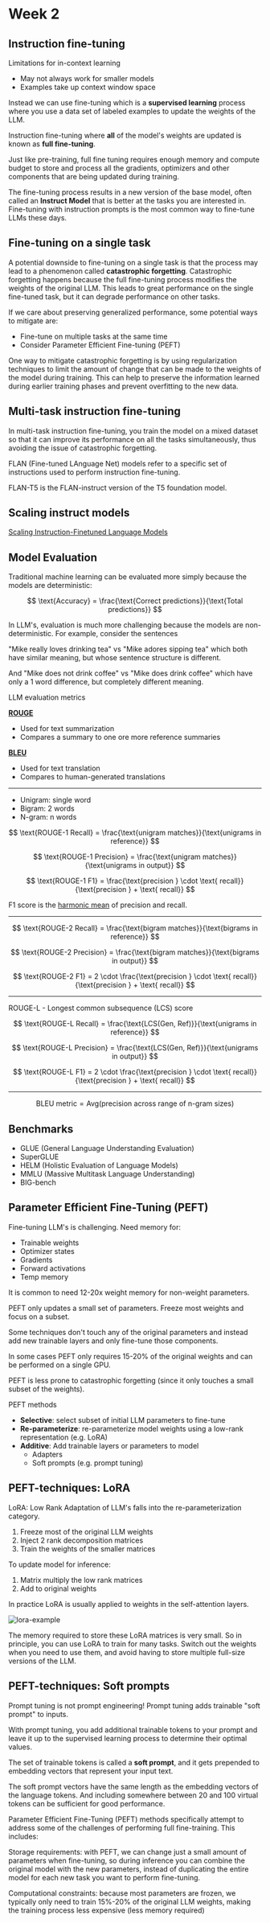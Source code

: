 # Week 2

## Instruction fine-tuning

Limitations for in-context learning

- May not always work for smaller models
- Examples take up context window space

Instead we can use fine-tuning which is a **supervised learning** process where you use
a data set of labeled examples to update the weights of the LLM.

Instruction fine-tuning where **all** of the model's weights are updated is known as
**full fine-tuning**.

Just like pre-training, full fine tuning requires enough memory and compute budget to
store and process all the gradients, optimizers and other components that are being
updated during training.

The fine-tuning process results in a new version of the base model, often called an
**Instruct Model** that is better at the tasks you are interested in. Fine-tuning with
instruction prompts is the most common way to fine-tune LLMs these days.


## Fine-tuning on a single task

A potential downside to fine-tuning on a single task is that the process may lead to a
phenomenon called **catastrophic forgetting**. Catastrophic forgetting happens because
the full fine-tuning process modifies the weights of the original LLM. This leads to
great performance on the single fine-tuned task, but it can degrade performance on other
tasks.

If we care about preserving generalized performance, some potential ways to mitigate
are:

- Fine-tune on multiple tasks at the same time
- Consider Parameter Efficient Fine-tuning (PEFT)

One way to mitigate catastrophic forgetting is by using regularization techniques to
limit the amount of change that can be made to the weights of the model during training.
This can help to preserve the information learned during earlier training phases and
prevent overfitting to the new data.


## Multi-task instruction fine-tuning

In multi-task instruction fine-tuning, you train the model on a mixed dataset so that it
can improve its performance on all the tasks simultaneously, thus avoiding the issue of
catastrophic forgetting.

FLAN (Fine-tuned LAnguage Net) models refer to a specific set of instructions used to
perform instruction fine-tuning.

FLAN-T5 is the FLAN-instruct version of the T5 foundation model.


## Scaling instruct models

[Scaling Instruction-Finetuned Language Models](./supplemental/scaling-instruction-finetuned-language-models.pdf)


## Model Evaluation

Traditional machine learning can be evaluated more simply because the models are deterministic:


$$
\text{Accuracy} = \frac{\text{Correct predictions}}{\text{Total predictions}}
$$

In LLM's, evaluation is much more challenging because the models are non-deterministic. For example,
consider the sentences

"Mike really loves drinking tea" vs "Mike adores sipping tea" which both have similar meaning, but
whose sentence structure is different.

And "Mike does not drink coffee" vs "Mike does drink coffee" which have only a 1 word difference,
but completely different meaning.

LLM evaluation metrics

**[ROUGE](https://en.wikipedia.org/wiki/ROUGE_(metric))**

- Used for text summarization
- Compares a summary to one ore more reference summaries

**[BLEU](https://en.wikipedia.org/wiki/BLEU)**

- Used for text translation
- Compares to human-generated translations

---

- Unigram: single word
- Bigram: 2 words
- N-gram: n words

$$
\text{ROUGE-1 Recall} = \frac{\text{unigram matches}}{\text{unigrams in reference}}
$$

$$
\text{ROUGE-1 Precision} = \frac{\text{unigram matches}}{\text{unigrams in output}}
$$

$$
\text{ROUGE-1 F1} = \frac{\text{precision } \cdot \text{ recall}}{\text{precision } + \text{ recall}}
$$

F1 score is the [harmonic mean](https://en.wikipedia.org/wiki/Harmonic_mean) of precision and recall.

---

$$
\text{ROUGE-2 Recall} = \frac{\text{bigram matches}}{\text{bigrams in reference}}
$$

$$
\text{ROUGE-2 Precision} = \frac{\text{bigram matches}}{\text{bigrams in output}}
$$

$$
\text{ROUGE-2 F1} = 2 \cdot \frac{\text{precision } \cdot \text{ recall}}{\text{precision } + \text{ recall}}
$$

---

ROUGE-L - Longest common subsequence (LCS) score

$$
\text{ROUGE-L Recall} = \frac{\text{LCS(Gen, Ref)}}{\text{unigrams in reference}}
$$

$$
\text{ROUGE-L Precision} = \frac{\text{LCS(Gen, Ref)}}{\text{unigrams in output}}
$$

$$
\text{ROUGE-L F1} = 2 \cdot \frac{\text{precision } \cdot \text{ recall}}{\text{precision } + \text{ recall}}
$$

---

$$
\text{BLEU metric} = \text{Avg(precision across range of n-gram sizes)}
$$


## Benchmarks

- GLUE (General Language Understanding Evaluation)
- SuperGLUE
- HELM (Holistic Evaluation of Language Models)
- MMLU (Massive Multitask Language Understanding)
- BIG-bench


## Parameter Efficient Fine-Tuning (PEFT)

Fine-tuning LLM's is challenging. Need memory for:

- Trainable weights
- Optimizer states
- Gradients
- Forward activations
- Temp memory

It is common to need 12-20x weight memory for non-weight parameters.

PEFT only updates a small set of parameters. Freeze most weights and focus on a subset.

Some techniques don't touch any of the original parameters and instead add new trainable layers
and only fine-tune those components.

In some cases PEFT only requires 15-20% of the original weights and can be performed on a single
GPU.

PEFT is less prone to catastrophic forgetting (since it only touches a small subset of the weights).

PEFT methods

- **Selective**: select subset of initial LLM parameters to fine-tune
- **Re-parameterize**: re-parameterize model weights using a low-rank representation (e.g. LoRA)
- **Additive**: Add trainable layers or parameters to model
    - Adapters
    - Soft prompts (e.g. prompt tuning)


## PEFT-techniques: LoRA

LoRA: Low Rank Adaptation of LLM's falls into the re-parameterization category.

1. Freeze most of the original LLM weights
2. Inject 2 rank decomposition matrices
3. Train the weights of the smaller matrices

To update model for inference:

1. Matrix multiply the low rank matrices
2. Add to original weights

In practice LoRA is usually applied to weights in the self-attention layers.

![lora-example](images/lora-example.png)

The memory required to store these LoRA matrices is very small. So in principle, you can use LoRA
to train for many tasks. Switch out the weights when you need to use them, and avoid having to
store multiple full-size versions of the LLM.


## PEFT-techniques: Soft prompts

Prompt tuning is not prompt engineering! Prompt tuning adds trainable "soft prompt" to inputs.

With prompt tuning, you add additional trainable tokens to your prompt and leave it up to the
supervised learning process to determine their optimal values.

The set of trainable tokens is called a **soft prompt**, and it gets prepended to embedding
vectors that represent your input text.

The soft prompt vectors have the same length as the embedding vectors of the language tokens. And
including somewhere between 20 and 100 virtual tokens can be sufficient for good performance.

Parameter Efficient Fine-Tuning (PEFT) methods specifically attempt to address some of the
challenges of performing full fine-training.  This includes:


Storage requirements: with PEFT, we can change just a small amount of parameters when fine-tuning,
so during inference you can combine the original model with the new parameters, instead of
duplicating the entire model for each new task you want to perform fine-tuning.

Computational constraints: because most parameters are frozen, we typically only need to train
15%-20% of the original LLM weights, making the training process less expensive (less memory
required)


